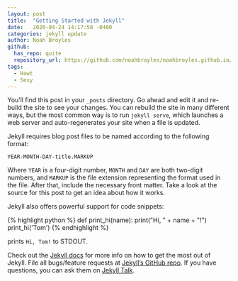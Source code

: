 ```yaml
---
layout: post
title:  "Getting Started with Jekyll"
date:   2020-04-24 14:17:58 -0400
categories: jekyll update
author: Noah Broyles
github:
  has_repo: quite
  repository_url: https://github.com/noahbroyles/noahbroyles.github.io/blob/master/jekyll/update/2020/04/24/welcome-to-jekyll.html
tags: 
  - Hawt
  - Sexy
---
```

You’ll find this post in your `_posts` directory. Go ahead and edit it and re-build the site to see your changes. You can rebuild the site in many different ways, but the most common way is to run `jekyll serve`, which launches a web server and auto-regenerates your site when a file is updated.

Jekyll requires blog post files to be named according to the following format:

`YEAR-MONTH-DAY-title.MARKUP`

Where `YEAR` is a four-digit number, `MONTH` and `DAY` are both two-digit numbers, and `MARKUP` is the file extension representing the format used in the file. After that, include the necessary front matter. Take a look at the source for this post to get an idea about how it works.

Jekyll also offers powerful support for code snippets:

{% highlight python %}
def print_hi(name):
    print("Hi, " + name + "!")
print_hi('Tom')
{% endhighlight %}

prints `Hi, Tom!` to STDOUT.

Check out the [Jekyll docs][jekyll-docs] for more info on how to get the most out of Jekyll. File all bugs/feature requests at [Jekyll’s GitHub repo][jekyll-gh]. If you have questions, you can ask them on [Jekyll Talk][jekyll-talk].

[jekyll-docs]: https://jekyllrb.com/docs/home
[jekyll-gh]:   https://github.com/jekyll/jekyll
[jekyll-talk]: https://talk.jekyllrb.com/
